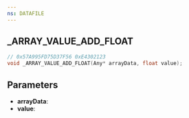 ```yaml
---
ns: DATAFILE
---
```

## _ARRAY_VALUE_ADD_FLOAT

```c
// 0x57A995FD75D37F56 0xE4302123
void _ARRAY_VALUE_ADD_FLOAT(Any* arrayData, float value);
```


## Parameters
* **arrayData**: 
* **value**: 

